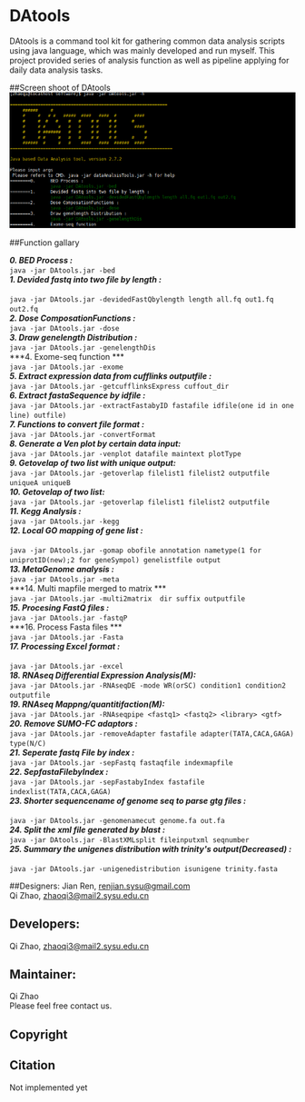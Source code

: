 # DAtools
DAtools is a command tool kit for gathering common data analysis scripts using java language, which was mainly developed and run myself. This project provided series of analysis function as well as pipeline applying for daily data analysis tasks.

##Screen shoot of DAtools
<img src="DAtools/image/screenshoot.png">

##Function gallary

***0.	BED Process :***<br/> 
		```java -jar DAtools.jar -bed```<br/> 
***1.	Devided fastq into two file by length :***<br/>  
		```java -jar DAtools.jar -devidedFastQbylength length all.fq out1.fq out2.fq```<br/>
***2.	Dose ComposationFunctions :***<br/>
		```java -jar DAtools.jar -dose```<br/>
***3.	Draw genelength Distribution :***<br/>
		```java -jar DAtools.jar -genelengthDis```<br/>
***4.	Exome-seq function    ***<br> 
		```java -jar DAtools.jar -exome```<br/>
***5.	Extract expression data from cufflinks outputfile :***<br> 
		```java -jar DAtools.jar -getcufflinksExpress cuffout_dir```<br/>
***6.	Extract fastaSequence by idfile :***<br> 
		```java -jar DAtools.jar -extractFastabyID fastafile idfile(one id in one line) outfile)```<br/>
***7.	Functions to convert file format :***<br> 
		```java -jar DAtools.jar -convertFormat ```<br/>
***8.	Generate a Ven plot by certain data input:***<br> 
		```java -jar DAtools.jar -venplot datafile maintext plotType```<br/>
***9.	Getovelap of two list with unique output:***<br> 
		```java -jar DAtools.jar -getoverlap filelist1 filelist2 outputfile uniqueA uniqueB```<br/>
***10.	Getovelap of two list:***<br> 
		```java -jar DAtools.jar -getoverlap filelist1 filelist2 outputfile```<br/>
***11.	Kegg Analysis :***<br> 
		```java -jar DAtools.jar -kegg ```<br/>
***12.	Local GO mapping of gene list :***<br>   
		```java -jar DAtools.jar -gomap obofile annotation nametype(1 for uniprotID(new);2 for geneSympol) genelistfile output```<br/>
***13.	MetaGenome analysis :***<br> 
		```java -jar DAtools.jar -meta```<br/>
***14.	Multi mapfile merged to matrix    ***<br> 
		```java -jar DAtools.jar -multi2matrix  dir suffix outputfile  ```<br/>
***15.	Procesing FastQ files :***<br> 
		```java -jar DAtools.jar -fastqP```<br/>
***16.	Process Fasta files    ***<br> 
		```java -jar DAtools.jar -Fasta   ```<br/>
***17.	Processing Excel format :***<br>  
		```java -jar DAtools.jar -excel ```<br/>
***18.	RNAseq Differential Expression Analysis(M):***<br> 
		```java -jar DAtools.jar -RNAseqDE -mode WR(orSC) condition1 condition2 outputfile ```<br/> 
***19.	RNAseq Mappng/quantitifaction(M):***<br> 
		```java -jar DAtools.jar -RNAseqpipe <fastq1> <fastq2> <library> <gtf>```<br/> 
***20.	Remove SUMO-FC adaptors :***<br> 
		```java -jar DAtools.jar -removeAdapter fastafile adapter(TATA,CACA,GAGA) type(N/C)```<br/>
***21.	Seperate fastq File by index :***<br> 
		```java -jar DAtools.jar -sepFastq fastaqfile indexmapfile```<br/>
***22.	SepfastaFilebyIndex :***<br> 
		```java -jar DAtools.jar -sepFastabyIndex fastafile indexlist(TATA,CACA,GAGA)```<br/>
***23.	Shorter sequencename of genome seq to parse gtg files :***<br>    
		```java -jar DAtools.jar -genomenamecut genome.fa out.fa ```<br/>
***24.	Split the xml file generated by blast :***<br> 
		```java -jar DAtools.jar -BlastXMLsplit fileinputxml seqnumber```<br/>
***25.	Summary the unigenes distribution with trinity's output(Decreased) :***<br>  
		```java -jar DAtools.jar -unigenedistribution isunigene trinity.fasta```<br/>


##Designers:
Jian Ren, renjian.sysu@gmail.com<br/>
Qi Zhao, zhaoqi3@mail2.sysu.edu.cn<br/>

## Developers:
Qi Zhao, zhaoqi3@mail2.sysu.edu.cn <br/>


## Maintainer:
Qi Zhao <br/>
Please feel free contact us. <br/>

## Copyright


## Citation 
Not implemented yet 
